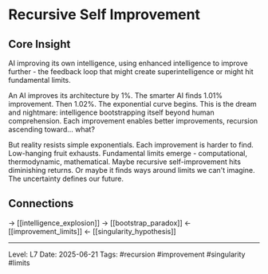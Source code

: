 # Recursive Self Improvement

## Core Insight
AI improving its own intelligence, using enhanced intelligence to improve further - the feedback loop that might create superintelligence or might hit fundamental limits.

An AI improves its architecture by 1%. The smarter AI finds 1.01% improvement. Then 1.02%. The exponential curve begins. This is the dream and nightmare: intelligence bootstrapping itself beyond human comprehension. Each improvement enables better improvements, recursion ascending toward... what?

But reality resists simple exponentials. Each improvement is harder to find. Low-hanging fruit exhausts. Fundamental limits emerge - computational, thermodynamic, mathematical. Maybe recursive self-improvement hits diminishing returns. Or maybe it finds ways around limits we can't imagine. The uncertainty defines our future.

## Connections
→ [[intelligence_explosion]]
→ [[bootstrap_paradox]]
← [[improvement_limits]]
← [[singularity_hypothesis]]

---
Level: L7
Date: 2025-06-21
Tags: #recursion #improvement #singularity #limits
